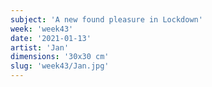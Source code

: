 ```yaml
---
subject: 'A new found pleasure in Lockdown'
week: 'week43'
date: '2021-01-13'
artist: 'Jan'
dimensions: '30x30 cm'
slug: 'week43/Jan.jpg'
---
```

